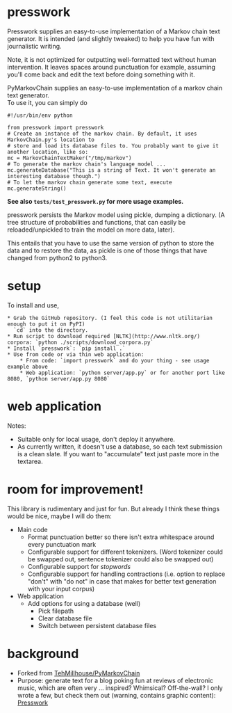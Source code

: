 presswork
=============

Presswork supplies an easy-to-use implementation of a Markov chain text generator.
It is intended (and slightly tweaked) to help you have fun with journalistic writing.

Note, it is not optimized for outputting well-formatted text without human intervention.
It leaves spaces around punctuation for example, assuming you'll come back and edit
the text before doing something with it.

PyMarkovChain supplies an easy-to-use implementation of a markov chain text generator.  
To use it, you can simply do

    #!/usr/bin/env python

    from presswork import presswork
    # Create an instance of the markov chain. By default, it uses MarkovChain.py's location to
    # store and load its database files to. You probably want to give it another location, like so:
    mc = MarkovChainTextMaker("/tmp/markov")
    # To generate the markov chain's language model ...
    mc.generateDatabase("This is a string of Text. It won't generate an interesting database though.")
    # To let the markov chain generate some text, execute
    mc.generateString()

**See also `tests/test_presswork.py` for more usage examples.**

presswork persists the Markov model using pickle, dumping a dictionary.
(A tree structure of probabilities and functions, that can easily be reloaded/unpickled 
to train the model on more data, later).

This entails that you have to use the same version of python to store the data and to
restore the data, as pickle is one of those things that have changed from python2 to python3.

setup
=====

To install and use,

    * Grab the GitHub repository. (I feel this code is not utilitarian enough to put it on PyPI)
      `cd` into the directory.
    * Run script to download required [NLTK](http://www.nltk.org/) corpora: `python ./scripts/download_corpora.py`
    * Install `presswork`: `pip install .`
    * Use from code or via thin web application:
        * From code: `import presswork` and do your thing - see usage example above
        * Web application: `python server/app.py` or for another port like 8080, `python server/app.py 8080`

web application
===============

Notes:

* Suitable only for local usage, don't deploy it anywhere.
* As currently written, it doesn't use a database, so each text submission is a clean slate.
If you want to "accumulate" text just paste more in the textarea.


room for improvement!
============

This library is rudimentary and just for fun. But already I think these things would be nice,
maybe I will do them:

* Main code
    * Format punctuation better so there isn't extra whitespace around every punctuation mark
    * Configurable support for different tokenizers. (Word tokenizer could be swapped out,
    sentence tokenizer could also be swapped out)
    * Configurable support for *stopwords*
    * Configurable support for handling contractions (i.e. option to replace "don't" with "do not"
    in case that makes for better text generation with your input corpus)
* Web application
    * Add options for using a database (well)
        * Pick filepath
        * Clear database file
        * Switch between persistent database files

background
==========

* Forked from [TehMillhouse/PyMarkovChain](https://github.com/TehMillhouse/PyMarkovChain)
* Purpose: generate text for a blog poking fun at reviews of electronic music,
which are often very ... inspired? Whimsical? Off-the-wall? I only wrote a few,
but check them out (warning, contains graphic content): [Presswork](http://presswork.tumblr.com/)
